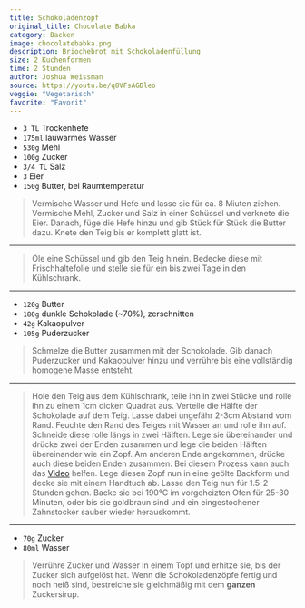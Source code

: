 ```yaml
---
title: Schokoladenzopf
original_title: Chocolate Babka
category: Backen
image: chocolatebabka.png
description: Briochebrot mit Schokoladenfüllung
size: 2 Kuchenformen
time: 2 Stunden
author: Joshua Weissman
source: https://youtu.be/q8VFsAGDleo
veggie: "Vegetarisch"
favorite: "Favorit"
---
```


* `3 TL` Trockenhefe
* `175ml` lauwarmes Wasser
* `530g` Mehl
* `100g` Zucker
* `3/4 TL` Salz
* `3` Eier
* `150g` Butter, bei Raumtemperatur

> Vermische Wasser und Hefe und lasse sie für ca. 8 Miuten ziehen. Vermische Mehl, Zucker und Salz in einer Schüssel und verknete die Eier. Danach, füge die Hefe hinzu und gib Stück für Stück die Butter dazu. Knete den Teig bis er komplett glatt ist.

---

> Öle eine Schüssel und gib den Teig hinein. Bedecke diese mit Frischhaltefolie und stelle sie für ein bis zwei Tage in den Kühlschrank.

---

* `120g` Butter
* `180g` dunkle Schokolade (~70%), zerschnitten
* `42g` Kakaopulver
* `105g` Puderzucker

> Schmelze die Butter zusammen mit der Schokolade. Gib danach Puderzucker und Kakaopulver hinzu und verrühre bis eine vollständig homogene Masse entsteht.

---

> Hole den Teig aus dem Kühlschrank, teile ihn in zwei Stücke und rolle ihn zu einem 1cm dicken Quadrat aus. Verteile die Hälfte der Schokolade auf dem Teig. Lasse dabei ungefähr 2-3cm Abstand vom Rand. Feuchte den Rand des Teiges mit Wasser an und rolle ihn auf. Schneide diese rolle längs in zwei Hälften. Lege sie übereinander und drücke zwei der Enden zusammen und lege die beiden Hälften übereinander wie ein Zopf. Am anderen Ende angekommen, drücke auch diese beiden Enden zusammen. Bei diesem Prozess kann auch das [Video](https://youtu.be/q8VFsAGDleo?t=246) helfen. Lege diesen Zopf nun in eine geölte Backform und decke sie mit einem Handtuch ab. Lasse den Teig nun für 1.5-2 Stunden gehen.  Backe sie bei 190°C im vorgeheizten Ofen für 25-30 Minuten, oder bis sie goldbraun sind und ein eingestochener Zahnstocker sauber wieder herauskommt.

---

* `70g` Zucker
* `80ml` Wasser

> Verrühre Zucker und Wasser in einem Topf und erhitze sie, bis der Zucker sich aufgelöst hat. Wenn die Schokoladenzöpfe fertig und noch heiß sind, bestreiche sie gleichmäßig mit dem **ganzen** Zuckersirup.